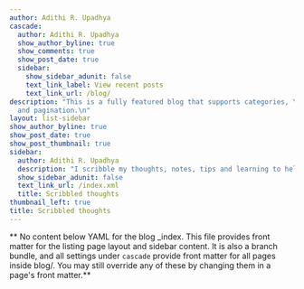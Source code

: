 ```yaml
---
author: Adithi R. Upadhya
cascade:
  author: Adithi R. Upadhya
  show_author_byline: true
  show_comments: true
  show_post_date: true
  sidebar:
    show_sidebar_adunit: false
    text_link_label: View recent posts
    text_link_url: /blog/
description: "This is a fully featured blog that supports categories, \ntags, series,
  and pagination.\n"
layout: list-sidebar
show_author_byline: true
show_post_date: true
show_post_thumbnail: true
sidebar:
  author: Adithi R. Upadhya
  description: "I scribble my thoughts, notes, tips and learning to help myself \nover the years and anyone who lands up here."
  show_sidebar_adunit: false
  text_link_url: /index.xml
  title: Scribbled thoughts
thumbnail_left: true
title: Scribbled thoughts
---
```


** No content below YAML for the blog _index. This file provides front matter for the listing page layout and sidebar content. It is also a branch bundle, and all settings under `cascade` provide front matter for all pages inside blog/. You may still override any of these by changing them in a page's front matter.**
